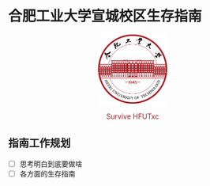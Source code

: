 # 合肥工业大学宣城校区生存指南

<p align="center">
    <a href="https://github.com/survive-hfutxc/survive-hfutxc.github.io">
      <img alt="HFUT" src="./docs/_media/HFUT_logo.png" height="140">
    </a>
</p>


<p align="center">
	<font color="AA1F26">Survive HFUTxc</font>
</p>

## 指南工作规划

- [ ] 思考明白到底要做啥
- [ ] 各方面的生存指南
